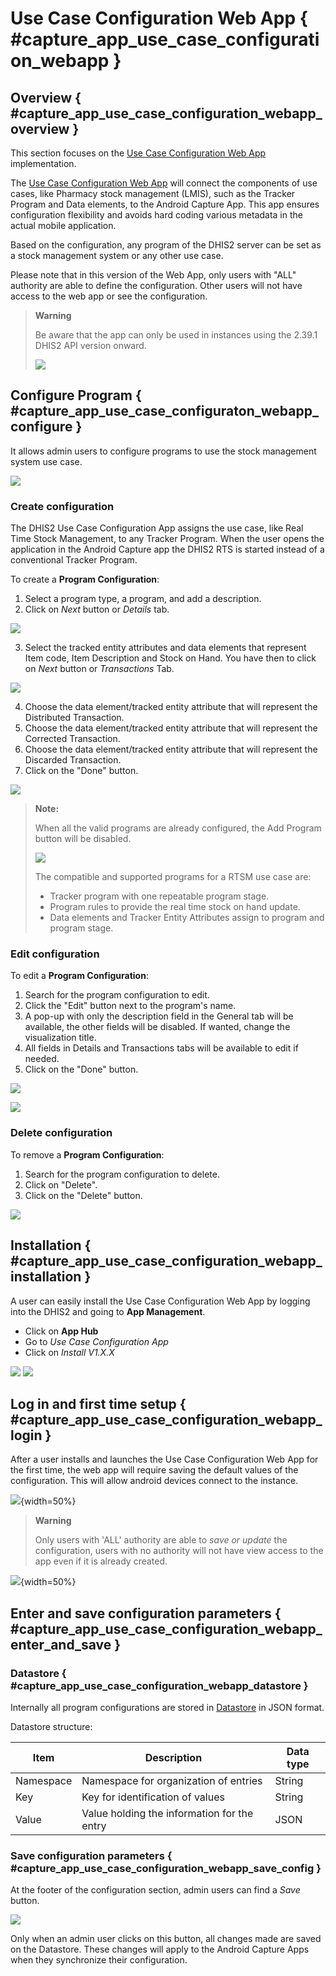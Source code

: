 # Use Case Configuration Web App { #capture_app_use_case_configuration_webapp }
## Overview { #capture_app_use_case_configuration_webapp_overview }

This section focuses on the [Use Case Configuration Web App](https://apps.dhis2.org/app/) implementation.


The [Use Case Configuration Web App](https://apps.dhis2.org/app) will connect the components of use cases, like Pharmacy stock management (LMIS), such as the Tracker Program and Data elements, to the Android Capture App. This app ensures configuration flexibility and avoids hard coding various metadata in the actual mobile application.

Based on the configuration, any program of the DHIS2 server can be set as a stock management system or any other use case.

Please note that in this version of the Web App, only users with "ALL" authority are able to define the configuration. Other users will not have access to the web app or see the configuration.

> **Warning**
>
> Be aware that the app can only be used in instances using the 2.39.1 DHIS2 API version onward.
> 
> ![](resources/images/capture-app-use-case-configure-api-no-access.png)
>


## Configure Program { #capture_app_use_case_configuraton_webapp_configure }

It allows admin users to configure programs to use the stock management system use case.

![](resources/images/capture-app-use-case-configure.png)

### Create configuration

The DHIS2 Use Case Configuration App assigns the use case, like Real Time Stock Management, to any Tracker Program.
When the user opens the application in the Android Capture app the DHIS2 RTS is started instead of a conventional Tracker Program.

To create a **Program Configuration**:

1. Select a program type, a program, and add a description.
2. Click on *Next* button or *Details* tab.

![](resources/images/capture-app-use-case-configure-program-general.png)

3. Select the tracked entity attributes and data elements that represent Item code, Item Description and Stock on Hand. You have then to click on *Next* button or *Transactions* Tab.

![](resources/images/capture-app-use-case-configure-program-details.png)

4. Choose the data element/tracked entity attribute that will represent the Distributed Transaction.
5. Choose the data element/tracked entity attribute that will represent the Corrected Transaction.
6. Choose the data element/tracked entity attribute that will represent the Discarded Transaction.
7. Click on the "Done" button.

![](resources/images/capture-app-use-case-configure-program-transactions.png)


> **Note:**
>
> When all the valid programs are already configured, the Add Program button will be disabled.
>
> ![](resources/images/capture-app-use-case-configure-unavailable-program.png)
>
> The compatible and supported programs for a RTSM use case are:
> - Tracker program with one repeatable program stage.
> - Program rules to provide the real time stock on hand update.
> - Data elements and Tracker Entity Attributes assign to program and program stage.
>


### Edit configuration

To edit a **Program Configuration**:

1. Search for the program configuration to edit.
2. Click the "Edit" button next to the program's name.
3. A pop-up with only the description field in the General tab will be available, the other fields will be disabled. If wanted, change the visualization title.
4. All fields in Details and Transactions tabs will be available to edit if needed.
5. Click on the "Done" button.

![](resources/images/capture-app-use-case-configure-edit-general.png)

![](resources/images/capture-app-use-case-configure-edit-details.png)


### Delete configuration

To remove a **Program Configuration**:

1. Search for the program configuration to delete.
2. Click on "Delete".
3. Click on the "Delete" button.

![](resources/images/capture-app-use-case-configure-delete-program.png)


## Installation { #capture_app_use_case_configuration_webapp_installation }

A user can easily install the Use Case Configuration Web App by logging into the DHIS2 and going to **App Management**.

- Click on **App Hub**
- Go to *Use Case Configuration App*
- Click on *Install V1.X.X*

[//]: # (TODO: change img)
![](resources/images/capture-app-app-hub-install.png)
![](resources/images/capture-app-app-hub-install-webapp.png)


## Log in and first time setup { #capture_app_use_case_configuration_webapp_login }

After a user installs and launches the Use Case Configuration Web App for the first time, the web app will require saving the default values of the configuration. This will allow android devices connect to the instance.


![](resources/images/capture-app-use-case-configure-first-setup.png){width=50%}

> **Warning**
>
> Only users with 'ALL' authority are able to *save or update* the configuration, users with no authority will not have view access to the app even if it is already created.
>


![](resources/images/capture-app-use-case-configure-no-authorities.png){width=50%}


## Enter and save configuration parameters { #capture_app_use_case_configuration_webapp_enter_and_save }

### Datastore { #capture_app_use_case_configuration_webapp_datastore }

Internally all program configurations are stored in [Datastore](https://docs.dhis2.org/en/develop/using-the-api/dhis-core-version-240/data-store.html) in JSON format.

Datastore structure:

| Item      | Description                                 | Data type |
|-----------|---------------------------------------------|-----------|
| Namespace | Namespace for organization of entries       | String    |
| Key       | Key for identification of values            | String    |
| Value     | Value holding the information for the entry | JSON      |


### Save configuration parameters { #capture_app_use_case_configuration_webapp_save_config }

At the footer of the configuration section, admin users can find a *Save* button.

![](resources/images/capture-app-use-case-configure-save-button.png)

Only when an admin user clicks on this button, all changes made are saved on the Datastore. These changes will apply to the Android Capture Apps when they synchronize their configuration.
